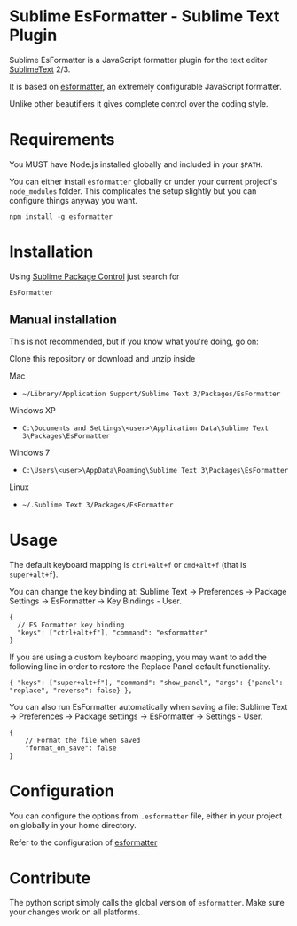 # Sublime EsFormatter - Sublime Text Plugin

Sublime EsFormatter is a JavaScript formatter plugin for the text editor [SublimeText](http://www.sublimetext.com) 2/3.

It is based on [esformatter](https://github.com/millermedeiros/esformatter), an extremely configurable JavaScript formatter.

Unlike other beautifiers it gives complete control over the coding style.

# Requirements

You MUST have Node.js installed globally and included in your `$PATH`.

You can either install `esformatter` globally or under your current project's `node_modules` folder. This complicates the setup slightly but you can configure things anyway you want.

```
npm install -g esformatter
```

# Installation

Using [Sublime Package Control](http://wbond.net/sublime_packages/package_control) just search for

`EsFormatter`

## Manual installation

This is not recommended, but if you know what you're doing, go on:

Clone this repository or download and unzip inside

Mac

* `~/Library/Application Support/Sublime Text 3/Packages/EsFormatter`

Windows XP

* `C:\Documents and Settings\<user>\Application Data\Sublime Text 3\Packages\EsFormatter`

Windows 7
* `C:\Users\<user>\AppData\Roaming\Sublime Text 3\Packages\EsFormatter`

Linux

* `~/.Sublime Text 3/Packages/EsFormatter`


# Usage

The default keyboard mapping is `ctrl+alt+f` or `cmd+alt+f` (that is `super+alt+f`).

You can change the key binding at: Sublime Text -> Preferences -> Package Settings -> EsFormatter -> Key Bindings - User.

	{
	  // ES Formatter key binding
	  "keys": ["ctrl+alt+f"], "command": "esformatter"
	}

If you are using a custom keyboard mapping, you may want to add the following line in order to restore the Replace Panel default functionality.

	{ "keys": ["super+alt+f"], "command": "show_panel", "args": {"panel": "replace", "reverse": false} },


You can also run EsFormatter automatically when saving a file: Sublime Text -> Preferences -> Package settings -> EsFormatter -> Settings - User.

	{
	    // Format the file when saved
	    "format_on_save": false
	}

# Configuration

You can configure the options from `.esformatter` file, either in your project on globally in your home directory.

Refer to the configuration of [esformatter](https://github.com/millermedeiros/esformatter)

# Contribute

The python script simply calls the global version of `esformatter`. Make sure your changes work on all platforms.
